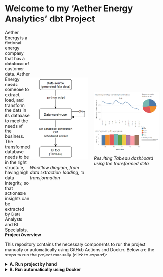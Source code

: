 # Welcome to my ‘Aether Energy Analytics’ dbt Project


<div style="display: flex; justify-content: space-between; align-items: center;">
  <div style="flex: 1;">
    Aether Energy is a fictional energy company that has a database of customer data. Aether Energy needs someone to extract, load, and transform the data in its database to meet the needs of the business. The transformed database needs to be in the right structure, having high data integrity, so that actionable insights can be extracted by Data Analysts and BI Specialists.
  </div>
  <div style="display: flex; align-items: center;">
    <div style="padding-right: 20px;">
      <img src="./images/workflow.png" alt="Workflow Diagram" width="300"/>
      <p><em>Workflow diagram, from data extraction, loading, to transformation</em></p>
    </div>
    <div>
      <img src="./images/tableau_dash.png" alt="Tableau Dashboard" width="500"/>
      <p><em>Resulting Tableau dashboard using the transformed data</em></p>
    </div>
  </div>
</div
  
<strong> Project Overview </strong>

This repository contains the necessary components to run the project manually or automatically using GitHub Actions and Docker. Below are the steps to run the project manually (click to expand):
<details>
  <summary><strong>A. Run project by hand</strong></summary>
  
#### 1. Create a dbt Project (`/aether_energy_analytics/`)
- **Create a virtual environment** for running Python and operating dbt:
  ```bash
  cd /aether_energy_analytics/
  python -m venv myenv
  source myenv/bin/activate  # On Windows use: myenv\Scripts\activate.bat
  pip install -r requirements.txt

- **Configure dbt**:
 - Set up `profiles.yml` to configure production and testing versions for the project.
 - Set up `dbt_project.yml` to configure the settings of the dbt project.


#### 2. Generate Fake Data (`./scripts/generate_database.py`)

- Write a Python script to create fake data and store it in a database.

- Example data tables:

  **Energy Consumption Table:**
```plain text
     consumed_at  customer_id  energy_usage_kWh
  0  2023-01-01            36          37.017563
  1  2023-01-02            21          19.991851
  2  2023-01-03            18          22.528733
  3  2023-01-04            28          48.616649
  4  2023-01-05            15          33.538603
```
  **Customer Feedback Table:**
  ```plain text
  feedback_date  customer_id  rating  comments
0    2023-01-01           28       4  General I particular someone.
1    2023-01-08           46       2  Painting food nothing land deep by.
2    2023-01-15            8       3  Rock seven visit team. Stuff service play dark.
3    2023-01-22           40       5  Develop kid design human why.
4    2023-01-29           22       4  Picture perform carry.
```
**Customers Table:**
```plain text
   customer_id      customer_name  age  gender  region
0            1          David Lee   69    Male    West
1            2  Jessica Hernandez   25    Male    East
2            3        Noah Robles   28  Female    West
3            4         Julie Hood   28  Female    West
4            5  Ashley Richardson   64    Male   South
```
- The data is stored in duckdb as aether_energy_analytics.duckdb.

#### 3. View the Database

- Use duckcli to view and query the database:
```bash
duckcli aether_energy_analytics.duckdb
```
- Example query:
```sql
select * from customer_feedback limit 5;
```
- To exit duckcli:
```sql
exit;
```
##### 4. Create Staging Schema and Models (./staging/)

- sourcing.yml configures data sources:
```yaml 
version: 2

sources:
  - name: aether_energy_analytics
    schema: main
    tables:
      - name: customer_feedback
      - name: customers
      - name: energy_consumption
```
- Models files (.yml) structure the data before full transformation.

- SQL files contain queries to transform the tables.

#### 5. Create Final Schema and Models (./models/)
- Transform tables, including joins and filters.
- Models files include tests to ensure data integrity, including relationship tests:
```yaml
version: 2

models:
  - name: customer_profiles
    description: "Comprehensive customer profile including demographics, feedback, and energy consumption data."
    columns:
      - name: customer_id
        description: "The unique identifier for a customer."
        tests:
          - unique
          - not_null
          - relationships:
              to: ref('stg_customers')
              field: customer_id
```
#### 6. Test and Execute the ELT Pipeline

- Use dbt to test schemas and models:
```bash
dbt debug
dbt test
```
- Run the production profile to transform the database:
```bash 
dbt run
```

#### 7. Connect to Data Analytics Platform

- In production, the transformed database would be updated on a cloud database (AWS, Azure, GCP).
- For simplicity, export the database to an Excel spreadsheet for visualization in Tableau:
```bash
duckcli aether_energy_analytics.duckdb
INSTALL spatial;
LOAD spatial;
COPY testing.customer_profiles TO 'customer_profiles.xlsx' WITH (FORMAT GDAL, DRIVER 'xlsx');
COPY testing.aggregated_feedback TO 'aggregated_feedback.xlsx' WITH (FORMAT GDAL, DRIVER 'xlsx');
COPY testing.monthly_consumption TO 'monthly_consumption.xlsx' WITH (FORMAT GDAL, DRIVER 'xlsx');
```
- View and interact with the Tableau dashboard I created using the data [HERE](https://public.tableau.com/app/profile/john.stokes8166/viz/AetherEnergyAnalytics/aether_2020-2024#1)


</details>
<details>
<summary><strong> B. Run automatically using Docker </strong></summary>

Automate the process using GitHub Actions and Docker. The CI (continuous integration) pipeline automates:

- Creating the environment.
- Executing the create database Python script.
- Running dbt.

Steps:
- Select ‘Actions’ in GitHub.

![Actions](./images/actions.png)
- Select Docker Image CI.
- Select 'Run workflow'.
- Refresh the page and open the run to see the steps.
![Docker](./images/docker.png)

The .github/workflows/docker-image.yml contains the GitHub Actions workflow, while the Dockerfile contains the commands required to build and run the Docker image, including copying files, installing packages, and executing the Python script.

</details>

